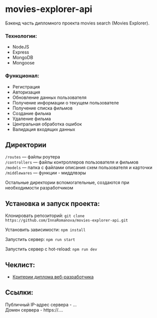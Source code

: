 # movies-explorer-api

Бэкенд часть дипломного проекта movies search (Movies Explorer).

### Технологии:
+ NodeJS
+ Express
+ MongoDB
+ Mongoose

### Функционал: 

+ Регистрация
+ Авторизация
+ Обновление данных пользователя
+ Получение информации о текущем пользователе
+ Получение списка фильмов
+ Создание фильма
+ Удаление фильма
+ Центральная обработка ошибок
+ Валидация входящих данных

## Директории

`/routes` — файлы роутера  
`/controllers` — файлы контроллеров пользователя и фильмов   
`/models` — папка с файлами описания схем пользователя и карточки
`/middlewares` — функции - миддлвэры 
  
Остальные директории вспомогательные, создаются при необходимости разработчиком
  
## Установка и запуск проекта:
Клонировать репозиторий: `git clone https://github.com/InnaRomanova/movies-explorer-api.git`

Установить зависимости: `npm install`

Запустить сервер: `npm run start`

Запустить сервер с hot-reload: `npm run dev`

## Чеклист:
- [Критерии диплома веб-разработчика](https://code.s3.yandex.net/web-developer/static/new-program/web-diploma-criteria-2.0/index.html)

## Ссылки:
Публичный IP-адрес сервера - ...    
Домен сервера - https://....
